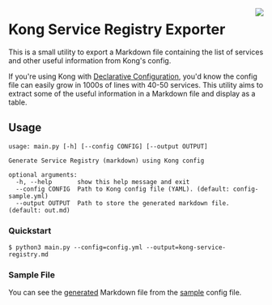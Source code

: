 <a href="https://zerodha.tech"><img src="https://zerodha.tech/static/images/github-badge.svg" align="right" /></a>

# Kong Service Registry Exporter

This is a small utility to export a Markdown file containing the list of services and other useful information from Kong's config.

If you're using Kong with [Declarative Configuration](https://docs.konghq.com/gateway-oss/2.3.x/db-less-and-declarative-config/), you'd know the config file can easily grow in 1000s of lines with 40-50 services. This utility aims to extract some of the useful information in a Markdown file and display as a table. 

## Usage

```
usage: main.py [-h] [--config CONFIG] [--output OUTPUT]

Generate Service Registry (markdown) using Kong config

optional arguments:
  -h, --help       show this help message and exit
  --config CONFIG  Path to Kong config file (YAML). (default: config-sample.yml)
  --output OUTPUT  Path to store the generated markdown file. (default: out.md)
```

### Quickstart

```
$ python3 main.py --config=config.yml --output=kong-service-registry.md
```

### Sample File

You can see the [generated](./kong_service_exporter/example/service_registry_sample.md) Markdown file from the [sample](./kong_service_exporter/example/config-sample.yml) config file.
